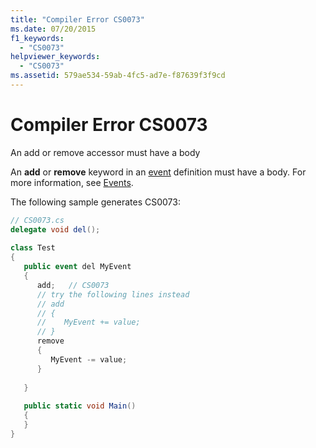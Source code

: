 ```yaml
---
title: "Compiler Error CS0073"
ms.date: 07/20/2015
f1_keywords: 
  - "CS0073"
helpviewer_keywords: 
  - "CS0073"
ms.assetid: 579ae534-59ab-4fc5-ad7e-f87639f3f9cd
---
```

# Compiler Error CS0073
An add or remove accessor must have a body  
  
 An **add** or **remove** keyword in an [event](../language-reference/keywords/event.md) definition must have a body. For more information, see [Events](../programming-guide/events/index.md).  
  
 The following sample generates CS0073:  
  
```csharp  
// CS0073.cs  
delegate void del();  
  
class Test  
{  
   public event del MyEvent  
   {  
      add;   // CS0073  
      // try the following lines instead  
      // add  
      // {  
      //    MyEvent += value;  
      // }  
      remove  
      {  
         MyEvent -= value;  
      }  
  
   }  
  
   public static void Main()  
   {  
   }  
}  
```
